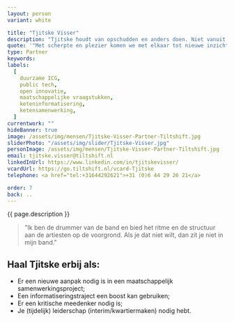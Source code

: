 ```yaml
---
layout: person
variant: white

title: "Tjitske Visser"
description: "Tjitske houdt van opschudden en anders doen. Niet vanuit de de losse pols maar vanuit een duidelijke visie. Met haar achtergrond in keteninformatisering en -samenwerking (PhD) geeft ze ketens en projecten koers en ritme en zorgt als kwartiermaker en programmamanager dat de experts hun werk wél kunnen doen. Gepokt en gemazeld in de overheid stuurt ze op alle niveau’s richting ‘de bedoeling’. Ze creëert verbinding en vertrouwen maar verlangt tegelijkertijd concrete resultaten van de projectleiders en teams."
quote: '"Met scherpte en plezier komen we met elkaar tot nieuwe inzichten en oplossingen.”'
type: Partner
keywords:
labels:
  [
    duurzame ICG,
    public tech,
    open innovatie,
    maatschappelijke vraagstukken,
    keteninformatisering,
    ketensamenwerking,
  ]
currentwork: ""
hideBanner: true
image: /assets/img/mensen/Tjitske-Visser-Partner-Tiltshift.jpg
sliderPhoto: "/assets/img/slider/Tjitske-Visser.jpg"
personImage: /assets/img/mensen/Tjitske-Visser-Partner-Tiltshift.jpg
email: tjitske.visser@tiltshift.nl
linkedInUrl: https://www.linkedin.com/in/tjitskevisser/
vcardUrl: https://go.tiltshift.nl/vcard-Tjitske
telephone: <a href="tel:+31644292621‬">+31 (0)6 44 29 26 21‬</a>

order: 7
back: ..
---
```


{{ page.description }}

> "Ik ben de drummer van de band en bied het ritme en de structuur aan de artiesten op de voorgrond. Als je dat niet wilt, dan zit je niet in mijn band."

<h2>Haal Tjitske erbij als:</h2>

- Er een nieuwe aanpak nodig is in een maatschappelijk samenwerkingsproject;
- Een informatiseringstraject een boost kan gebruiken;
- Er een kritische meedenker nodig is;
- Je (tijdelijk) leiderschap (interim/kwartiermaken) nodig hebt.
